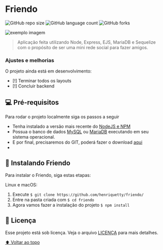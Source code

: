 # Friendo

![GitHub repo size](https://img.shields.io/github/repo-size/henriquetty/friendo?style=for-the-badge)
![GitHub language count](https://img.shields.io/github/languages/count/henriquetty/friendo?style=for-the-badge)
![GitHub forks](https://img.shields.io/github/forks/henriquetty/friendo?style=for-the-badge)

<img src="https://i.imgur.com/oQlhRTn.png" alt="exemplo imagem">

> Aplicação feita utilizando Node, Express, EJS, MariaDB e Sequelize com o propósito de ser uma mini rede social para fazer amigos.

### Ajustes e melhorias

O projeto ainda está em desenvolvimento:

- [!] Terminar todos os layouts
- [!] Concluir backend

## 💻 Pré-requisitos

Para rodar o projeto localmente siga os passos a seguir

* Tenha instalado a versão mais recente do <a href="https://nodejs.org/en/" target="_blank">NodeJS e NPM</a>
* Possua o banco de dados <a href="https://www.mysql.com/" target=_blank>MySQL</a> ou <a href="https://mariadb.org/" >MariaDB</a> executando em seu sistema operacional.
* E por final, precisaremos do GIT, poderá fazer o download <a href="https://git-scm.com/">aqui</a>
* 
## 🚀 Instalando Friendo

Para instalar o Friendo, siga estas etapas:

Linux e macOS:

1. Execute `$ git clone https://github.com/henriquetty/friendo/`
2. Entre na pasta criada com `$ cd friendo`
3. Agora vamos fazer a instalação do projeto `$ npm install`

## 📝 Licença

Esse projeto está sob licença. Veja o arquivo [LICENÇA](LICENSE) para mais detalhes.

[⬆ Voltar ao topo](#friendo)<br>
